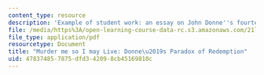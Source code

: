 ```yaml
---
content_type: resource
description: 'Example of student work: an essay on John Donne''s fourteenth Holy Sonnet.'
file: /media/https%3A/open-learning-course-data-rc.s3.amazonaws.com/21l-004-reading-poetry-spring-2009/478374857875dfd342098cb45169810c_MIT21l_004s09_sw02_DannysPaper.pdf
file_type: application/pdf
resourcetype: Document
title: "Murder me so I may Live: Donne\u2019s Paradox of Redemption"
uid: 47837485-7875-dfd3-4209-8cb45169810c
---
```

